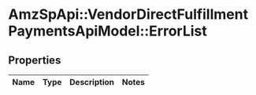 # AmzSpApi::VendorDirectFulfillmentPaymentsApiModel::ErrorList

## Properties
Name | Type | Description | Notes
------------ | ------------- | ------------- | -------------

